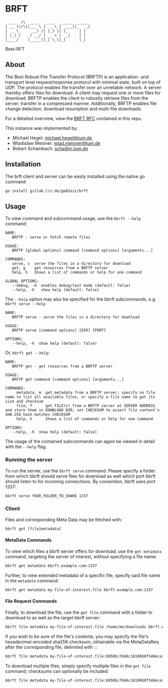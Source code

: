 # BRFT

```
 ____  /\  ____   ____   _____  _____
| __ )|/\||___ \ |  _ \ |  ___||_   _|
|  _ \      __) || |_) || |_     | |
| |_) |    / __/ |  _ < |  _|    | |
|____/    |_____||_| \_\|_|      |_|
```

Best-RFT

## About
The Best Robust File Transfer Protocol (BRFTP) is an application- and transport level request/response protocol with minimal state, built on top of UDP. The protocol enables file transfer over an unreliable network. A server thereby offers files for download. A client may request one or more files for download. BRFTP enables the client to robustly retrieve files from the server, transfer in a compressed manner. Additionally, BRFTP enables file change detection, download resumption and multi-file downloads.

For a detailed overview, view the [BRFT RFC](bbrft-rfc.pdf) contained in this repo.

This instance was implemented by:
- Michael Hegel: michael.hegel@tum.de
- Wladislaw Meixner: wlad.meixner@tum.de
- Robert Schambach: scha@in.tum.de

## Installation

The brft client and server can be easily installed using the native go command

```bash
go install gitlab.lrz.de/ge82xiz/brft
```

## Usage
To view command and subcommand usage, use the `bbrft --help` command:
```
NAME:
   BRFTP - serve or fetch remote files

USAGE:
   BRFTP [global options] command [command options] [arguments...]

COMMANDS:
   serve, s  serve the files in a directory for download
   get, g    get resources from a BRFTP server
   help, h   Shows a list of commands or help for one command

GLOBAL OPTIONS:
   --debug, -d  enables debug/test mode (default: false)
   --help, -h   show help (default: false)
```
The `--help` option may also be specified for the bbrft subcommands, e.g. `bbrft serve --help`
```
NAME:
   BRFTP serve - serve the files in a directory for download

USAGE:
   BRFTP serve [command options] [DIR] [PORT]

OPTIONS:
   --help, -h  show help (default: false)

```
Or, `bbrft get --help`:
```
NAME:
   BRFTP get - get resources from a BRFTP server

USAGE:
   BRFTP get command [command options] [arguments...]

COMMANDS:
     metadata, m  get metadata from a BRFTP server; specify no file name to list all available files, or specify a file name to get its size and checksum
     file, f      get FILE(s) from a BRFTP server at SERVER ADDRESS and store them in DOWNLOAD DIR; set CHECKSUM to assert file content's SHA-256 hash matches CHECKSUM
     help, h      Shows a list of commands or help for one command

OPTIONS:
   --help, -h  show help (default: false)

```
The usage of the contained subcommands can again be viewed in detail with the `--help` flag.

### Running the server

To run the server, use the `bbrft serve` command. Please specify a folder from which bbrft should serve files for download as well which port bbrft should listen to for incoming connections. By convention, bbrft uses port 1337:
```bash
bbrft serve YOUR_FOLDER_TO_SHARE 1337
```

### Client

Files and corresponding Meta Data may be fetched with:
```bash
bbrft get [file|metadata]
```
#### MetaData Commands
To view which files a bbrft server offers for download, use the `get metadata` command, targeting the server of interest, without specifying a file name:
```bash
bbrft get metadata bbrft.example.com:1337
```
Further, to view extended metadata of a specific file, specify said file name in the `metadata` command:
```bash
bbrft get metadata my-file-of-interest.file bbrft.example.com:1337
```

#### File Request Commands
Finally, to download the file, use the `get file` command with a folder to download to as well as the target bbrft server:
```bash
bbrft file metadata my-file-of-interest.file /home/me/downloads bbrft.example.com:1337
```
If you wish to be sure of the file's contents, you may specify the file's hexadecimal-encoded sha256 checksum, obtainable via the MetaDataReq after the corresponding file, delimited with `:`:
```bash
bbrft file metadata my-file-of-interest.file:b958bc7b84c18196b0f548eca3a88a2ee7b1ce81231c22c231cc1af99fc36f6c /home/me/downloads bbrft.example.com:1337
```
To download multiple files, simply specify multiple files in the `get file` command; checksums can optionally be included:
```bash
bbrft file metadata my-file-of-interest.file:b958bc7b84c18196b0f548eca3a88a2ee7b1ce81231c22c231cc1af99fc36f6c mona-lisa.jpg top-gun-2.mp4:dcdf5ce055a53f714a45fd9d69c4a494e5282f9d0d0849202b3cb63823515a6c /home/me/downloads bbrft.example.com:1337
```